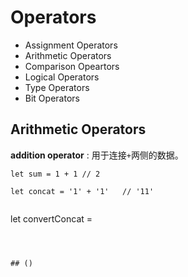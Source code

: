 # Operators
- Assignment Operators
- Arithmetic Operators
- Comparison Opeartors
- Logical Operators
- Type Operators
- Bit Operators
## Arithmetic Operators
**addition operator** : 用于连接`+`两侧的数据。

```
let sum = 1 + 1 // 2
```

```
let concat = '1' + '1'   // '11'
```

```

```
let convertConcat =
```



## ()
